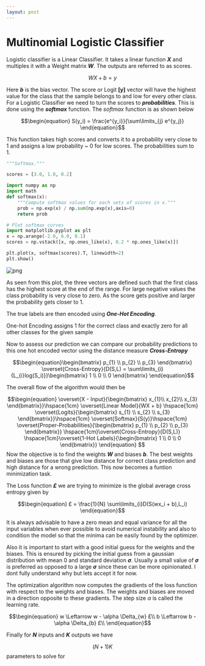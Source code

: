 ```yaml
---
layout: post
---
```


# Multinomial Logistic Classifier

Logistic classifier is a  Linear Classifier. It takes a linear function ***X*** and multiples it with a Weight matrix ***W***. The outputs are referred to as scores.


$$WX + b = y $$


Here ***b*** is the bias vector. The score or Logit **[y]** vector will have the highest value for the class that the sample belongs to and low for every other class. For a Logistic Classifier we need to turn the scores to ***probabilities***. This is done using the ***softmax*** function. The *softmax* function is as shown below

$$\begin{equation}
S(y_i) = \frac{e^{y_i}}{\sum\limits_{j} e^{y_j}}
\end{equation}$$

This function takes high scores and converts it to a probability very close to 1 and assigns a low probability ~ 0 for low scores. The probabilities sum to 1.


```python
"""Softmax."""

scores = [3.0, 1.0, 0.2]

import numpy as np
import math
def softmax(x):
    """Compute softmax values for each sets of scores in x."""
    prob = np.exp(x) / np.sum(np.exp(x),axis=0)
    return prob

# Plot softmax curves
import matplotlib.pyplot as plt
x = np.arange(-2.0, 6.0, 0.1)
scores = np.vstack([x, np.ones_like(x), 0.2 * np.ones_like(x)])

plt.plot(x, softmax(scores).T, linewidth=2)
plt.show()
```


![png](/snippets/public/MultinomialLogisticClassifier_1_0.png)


As seen from this plot, the three vectors are defined such that the first class has the highest score at the end of the range.
For large negative values the class probability is very close to  zero. As the score gets positive and larger the probability
gets closer to 1.


The true labels are then encoded using ***One-Hot Encoding***.

One-hot Encoding assigns 1 for the correct class and exactly zero for all other classes for the given sample

Now to assess our prediction we can compare our probability predictions to this one hot encoded vector using the distance measure ***Cross-Entropy***

$$\begin{equation}\begin{bmatrix}
p_{1} \\
p_{2} \\
p_{3}
\end{bmatrix} \overset{Cross-Entropy}{D(S,L) = \sum\limits_{i}{L_{i}log(S_i)}}\begin{bmatrix}
1 \\
0 \\
0
\end{bmatrix}
\end{equation}$$

The overall flow of the algorithm would then be

$$\begin{equation}
\overset{X - Input}{\begin{bmatrix}
x_{1}\\
x_{2}\\
x_{3}
\end{bmatrix}}\hspace{1cm} \overset{Linear Model}{WX + b} \hspace{1cm} \overset{Logits}{\begin{bmatrix}
s_{1} \\
s_{2} \\
s_{3}
\end{bmatrix}}\hspace{1cm} \overset{Softmax}{S(y)}\hspace{1cm} \overset{Proper-Probabilities}{\begin{bmatrix}
p_{1} \\
p_{2} \\
p_{3}
\end{bmatrix}} \hspace{1cm}\overset{Cross-Entropy}{D(S,L)} \hspace{1cm}\overset{1-Hot Labels}{\begin{bmatrix}
1 \\
0 \\
0
\end{bmatrix}}
\end{equation}
$$
Now the objective is to find the weights ***W*** and biases ***b***. The best weights and biases are those that give low distance for correct class prediction and high distance for a wrong prediction. This now becomes a funtion minimization task.

The Loss function ***£*** we are trying to minimize is the global average cross entropy given by

$$\begin{equation}
£ = \frac{1}{N} \sum\limits_{i}D(S(wx_i + b),L_i)
\end{equation}$$


It is always advisable to have a zero mean and equal variance for all the input variables when ever possible to avoid numerical
instability and also to condition the model so that the minima can be easily found by the optimizer.

Also it is important to start with a good initial guess for the weights and the biases. This is ensured by picking the initial guess from a gaussian distribution with mean 0 and standard deviation **$\sigma$**. Usually a small value of **$\sigma$** is preferred as opposed to a large **$\sigma$** since these can be more opinionated. I dont fully understand why but lets accept it for now.

The optimization algorithm now computes the gradients of the loss function with respect to the weights and biases. The weights and biases are moved in a direction opposite to these gradients. The step size $\alpha$ is called the learning rate.

$$\begin{equation}
w \Leftarrow w - \alpha \Delta_{w} £\\
b \Leftarrow b - \alpha \Delta_{b} £\\
\end{equation}$$

Finally for ***N*** inputs and ***K*** outputs we have

$$\begin{equation}
(N+1)K
\end{equation}$$ parameters to solve for


```python

```
